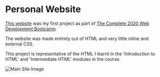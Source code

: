# Personal Website

[This website](https://davidjosephind.github.io/Personal-Website/) was my first project as part of [The Complete 2020 Web Development Bootcamp](https://www.udemy.com/course/the-complete-web-development-bootcamp/).

The website was made entirely out of HTML and very little inline and external CSS.

This project is representative of the HTML I learnt in the 'Introduction to HTML' and 'Intermediate HTML' modules in the course.

![Main Site Image](https://raw.githubusercontent.com/davidjosephind/HTML-PersonalWebsite/master/Site%20Image.jpg)
